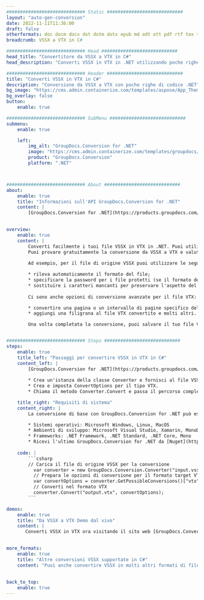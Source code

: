 ```yaml
---
############################# Static ############################
layout: "auto-gen-conversion"
date: 2022-11-11T11:36:00
draft: false
otherformats: doc docm docx dot dotm dotx epub md odt ott pdf rtf tex txt vdx vsdm vsdx vssm vssx vstm vstx vsx vtx xps
breadcrumb: VSSX a VTX in C#

############################# Head ############################
head_title: "Convertitore da VSSX a VTX in C#"
head_description: "Converti VSSX in VTX in .NET utilizzando poche righe di codice. Utilizza l'API di conversione dei documenti di GroupDocs per convertire oltre 160 formati di file."

############################# Header ############################
title: "Converti VSSX in VTX in C#"
description: "Conversione da VSSX a VTX con poche righe di codice .NET"
bg_image: "https://cms.admin.containerize.com/templates/aspose/App_Themes/V3/images/bg/header1.png"
bg_overlay: false
button:
    enable: true

############################# SubMenu ############################
submenu:
    enable: true

    left:
        img_alt: "GroupDocs.Conversion for .NET"
        image: "https://cms.admin.containerize.com/templates/groupdocs/images/product-logos/90x90-noborder/groupdocs-conversion-net.png"
        product: "GroupDocs.Conversion"
        platform: ".NET"



############################# About ############################
about:
    enable: true
    title: "Informazioni sull'API GroupDocs.Conversion for .NET"
    content: |
        [GroupDocs.Conversion for .NET](https://products.groupdocs.com/conversion/net/) può essere utilizzato per convertire Microsoft Word, Excel, PowerPoint, PDF, Visio e altri formati. GroupDocs.Conversion è un'API standalone adatta per sistemi interni e back-end in cui sono richieste prestazioni elevate. Non dipende da alcun software come Microsoft o Open Office.
    

overview:
    enable: true
    content: |
        Converti facilmente i tuoi file VSSX in VTX in .NET. Puoi utilizzare solo un paio di righe di codice C# in qualsiasi piattaforma a tua scelta come: Windows, Linux, macOS.
        Puoi provare gratuitamente la conversione da VSSX a VTX e valutare la qualità dei risultati della conversione. Insieme a semplici scenari di conversione di file, puoi provare opzioni più avanzate per caricare il file di origine VSSX e per salvare il risultato di output VTX. 
        
        Ad esempio, per il file di origine VSSX puoi utilizzare le seguenti opzioni di caricamento:

        * rileva automaticamente il formato del file;
        * specificare la password per i file protetti (se il formato del file lo supporta);
        * sostituire i caratteri mancanti per preservare l'aspetto del documento.
        
        Ci sono anche opzioni di conversione avanzate per il file VTX:

        * convertire una pagina o un intervallo di pagine specifico del documento;
        * aggiungi una filigrana al file VTX convertito e molti altri.

        Una volta completata la conversione, puoi salvare il tuo file VTX nel percorso del file locale o in qualsiasi archivio di terze parti come FTP, Amazon S3, Google Drive, Dropbox ecc. Nota: per convertire VSSX in {{ TO}} non è necessario alcun software aggiuntivo installato, come MS Office, Open Office, Adobe Acrobat Reader ecc.


############################# Steps ############################
steps:
    enable: true
    title_left: "Passaggi per convertire VSSX in VTX in C#"
    content_left: |
        [GroupDocs.Conversion for .NET](https://products.groupdocs.com/conversion/net/) consente agli sviluppatori di convertire facilmente un file VSSX in VTX con poche righe di codice.
        
        * Crea un'istanza della classe Converter e fornisci al file VSSX il percorso completo
        * Crea e imposta ConvertOptions per il tipo VTX.
        * Chiama il metodo Converter.Convert e passa il percorso completo e il formato (VTX) come parametro

    title_right: "Requisiti di sistema"
    content_right: |
        La conversione di base con GroupDocs.Conversion for .NET può essere eseguita in pochi semplici passaggi. Le nostre API sono supportate su tutte le principali piattaforme e sistemi operativi. Prima di eseguire il codice seguente, assicurati di avere i seguenti prerequisiti installati sul tuo sistema.

        * Sistemi operativi: Microsoft Windows, Linux, MacOS
        * Ambienti di sviluppo: Microsoft Visual Studio, Xamarin, MonoDevelop
        * Frameworks: .NET Framework, .NET Standard, .NET Core, Mono
        * Ricevi l'ultimo GroupDocs.Conversion for .NET da [Nuget](https://www.nuget.org/packages/groupdocs.conversion)
         
    code: |
        ```csharp    
        // Carica il file di origine VSSX per la conversione
          var converter = new GroupDocs.Conversion.Converter("input.vssx");
          // Prepara le opzioni di conversione per il formato target VTX
          var convertOptions = converter.GetPossibleConversions()["vtx"].ConvertOptions;
          // Converti nel formato VTX
          converter.Convert("output.vtx", convertOptions);
        ```

demos:
    enable: true
    title: "Da VSSX a VTX Demo dal vivo"
    content: |
       Converti VSSX in VTX ora visitando il sito web [GroupDocs.Conversion App](https://products.groupdocs.app/conversion/family). La demo online presenta i seguenti vantaggi
          

more_formats:
    enable: true
    title: "Altre conversioni VSSX supportate in C#"
    content: "Puoi anche convertire VSSX in molti altri formati di file. Si prega di consultare l'elenco di seguito."
       
       
back_to_top:
    enable: true
---
```

